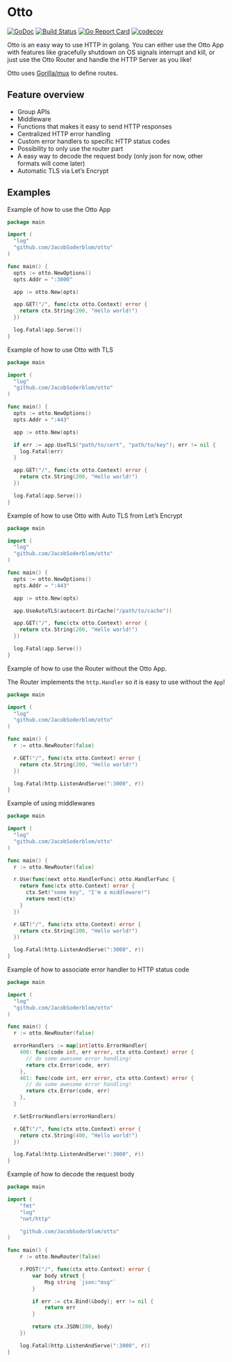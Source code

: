 # Otto

[![GoDoc](https://godoc.org/github.com/JacobSoderblom/otto?status.svg)](http://godoc.org/github.com/JacobSoderblom/otto)
[![Build Status](https://travis-ci.org/JacobSoderblom/otto.svg?branch=master)](https://travis-ci.org/JacobSoderblom/otto)
[![Go Report Card](https://goreportcard.com/badge/github.com/JacobSoderblom/otto)](https://goreportcard.com/report/github.com/JacobSoderblom/otto)
[![codecov](https://codecov.io/gh/JacobSoderblom/otto/branch/master/graph/badge.svg)](https://codecov.io/gh/JacobSoderblom/otto)

Otto is an easy way to use HTTP in golang. You can either use the Otto App with features like gracefully shutdown on OS signals interrupt and kill, or just use the Otto Router and handle the HTTP Server as you like!

Otto uses [Gorilla/mux](https://github.com/gorilla/mux) to define routes.

## Feature overview

- Group APIs
- Middleware
- Functions that makes it easy to send HTTP responses
- Centralized HTTP error handling
- Custom error handlers to specific HTTP status codes
- Possibility to only use the router part
- A easy way to decode the request body (only json for now, other formats will come later)
- Automatic TLS via Let’s Encrypt

## Examples

Example of how to use the Otto App

```Go
package main

import (
  "log"
  "github.com/JacobSoderblom/otto"
)

func main() {
  opts := otto.NewOptions()
  opts.Addr = ":3000"

  app := otto.New(opts)

  app.GET("/", func(ctx otto.Context) error {
    return ctx.String(200, "Hello world!")
  })

  log.Fatal(app.Serve())
}
```

Example of how to use Otto with TLS

```Go
package main

import (
  "log"
  "github.com/JacobSoderblom/otto"
)

func main() {
  opts := otto.NewOptions()
  opts.Addr = ":443"

  app := otto.New(opts)

  if err := app.UseTLS("path/to/cert", "path/to/key"); err != nil {
    log.Fatal(err)
  }

  app.GET("/", func(ctx otto.Context) error {
    return ctx.String(200, "Hello world!")
  })

  log.Fatal(app.Serve())
}
```

Example of how to use Otto with Auto TLS from Let’s Encrypt

```Go
package main

import (
  "log"
  "github.com/JacobSoderblom/otto"
)

func main() {
  opts := otto.NewOptions()
  opts.Addr = ":443"

  app := otto.New(opts)

  app.UseAutoTLS(autocert.DirCache("/path/to/cache"))

  app.GET("/", func(ctx otto.Context) error {
    return ctx.String(200, "Hello world!")
  })

  log.Fatal(app.Serve())
}
```

Example of how to use the Router without the Otto App.

The Router implements the `http.Handler` so it is easy to use without the `App`!

```Go
package main

import (
  "log"
  "github.com/JacobSoderblom/otto"
)

func main() {
  r := otto.NewRouter(false)

  r.GET("/", func(ctx otto.Context) error {
    return ctx.String(200, "Hello world!")
  })

  log.Fatal(http.ListenAndServe(":3000", r))
}
```

Example of using middlewares

```Go
package main

import (
  "log"
  "github.com/JacobSoderblom/otto"
)

func main() {
  r := otto.NewRouter(false)

  r.Use(func(next otto.HandlerFunc) otto.HandlerFunc {
    return func(ctx otto.Context) error {
      ctx.Set("some key", "I'm a middleware!")
      return next(ctx)
    }
  })

  r.GET("/", func(ctx otto.Context) error {
    return ctx.String(200, "Hello world!")
  })

  log.Fatal(http.ListenAndServe(":3000", r))
}
```

Example of how to associate error handler to HTTP status code

```Go
package main

import (
  "log"
  "github.com/JacobSoderblom/otto"
)

func main() {
  r := otto.NewRouter(false)

  errorHandlers := map[int]otto.ErrorHandler{
    400: func(code int, err error, ctx otto.Context) error {
      // do some awesome error handling!
      return ctx.Error(code, err)
    },
    401: func(code int, err error, ctx otto.Context) error {
      // do some awesome error handling!
      return ctx.Error(code, err)
    },
  }

  r.SetErrorHandlers(errorHandlers)

  r.GET("/", func(ctx otto.Context) error {
    return ctx.String(400, "Hello world!")
  })

  log.Fatal(http.ListenAndServe(":3000", r))
}
```

Example of how to decode the request body

```Go
package main

import (
	"fmt"
	"log"
	"net/http"

	"github.com/JacobSoderblom/otto"
)

func main() {
	r := otto.NewRouter(false)

	r.POST("/", func(ctx otto.Context) error {
		var body struct {
			Msg string `json:"msg"`
		}

		if err := ctx.Bind(&body); err != nil {
			return err
		}

		return ctx.JSON(200, body)
	})

	log.Fatal(http.ListenAndServe(":3000", r))
}
```
